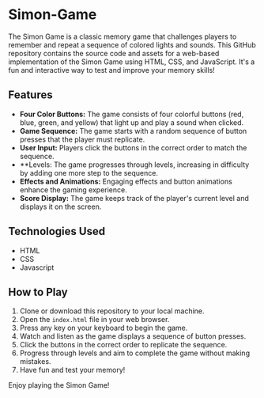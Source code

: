 # Simon-Game
The Simon Game is a classic memory game that challenges players to remember and repeat a sequence of colored lights and sounds. This GitHub repository contains the source code and assets for a web-based implementation of the Simon Game using HTML, CSS, and JavaScript. It's a fun and interactive way to test and improve your memory skills!

## Features
- **Four Color Buttons:** The game consists of four colorful buttons (red, blue, green, and yellow) that light up and play a sound when clicked.
- **Game Sequence:** The game starts with a random sequence of button presses that the player must replicate.
- **User Input:** Players click the buttons in the correct order to match the sequence.
- **Levels: The game progresses through levels, increasing in difficulty by adding one more step to the sequence.
- **Effects and Animations:** Engaging effects and button animations enhance the gaming experience.
- **Score Display:** The game keeps track of the player's current level and displays it on the screen.
## Technologies Used 
- HTML
- CSS
- Javascript
  
## How to Play

1. Clone or download this repository to your local machine.
2. Open the `index.html` file in your web browser.
3. Press any key on your keyboard to begin the game.
4. Watch and listen as the game displays a sequence of button presses.
5. Click the buttons in the correct order to replicate the sequence.
6. Progress through levels and aim to complete the game without making mistakes.
8. Have fun and test your memory!

Enjoy playing the Simon Game!

